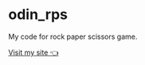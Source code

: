 # odin_rps
My code for rock paper scissors game.

[Visit my site 👈](https://l4hmm.github.io/odin_rps/)
